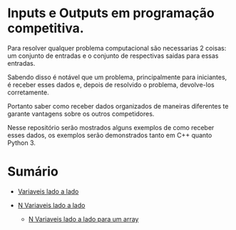 # Inputs e Outputs em programação competitiva.

Para resolver qualquer problema computacional são necessarias 2 coisas: um conjunto de entradas e o conjunto de respectivas saidas para essas entradas.

Sabendo disso é notável que um problema, principalmente para iniciantes, é receber esses dados e, depois de resolvido o problema, devolve-los corretamente.


Portanto saber como receber dados organizados de maneiras diferentes te garante vantagens sobre os outros competidores.

Nesse repositório serão mostrados alguns exemplos de como receber esses dados, os exemplos serão demonstrados tanto em C++ quanto Python 3.

# Sumário

* [Variaveis lado a lado](side_a_side/readme.md)

* [N Variaveis lado a lado](Nside_a_side/readme.md)
    * [N Variaveis lado a lado para um array](Nside_a_side_Array/readme.md)
